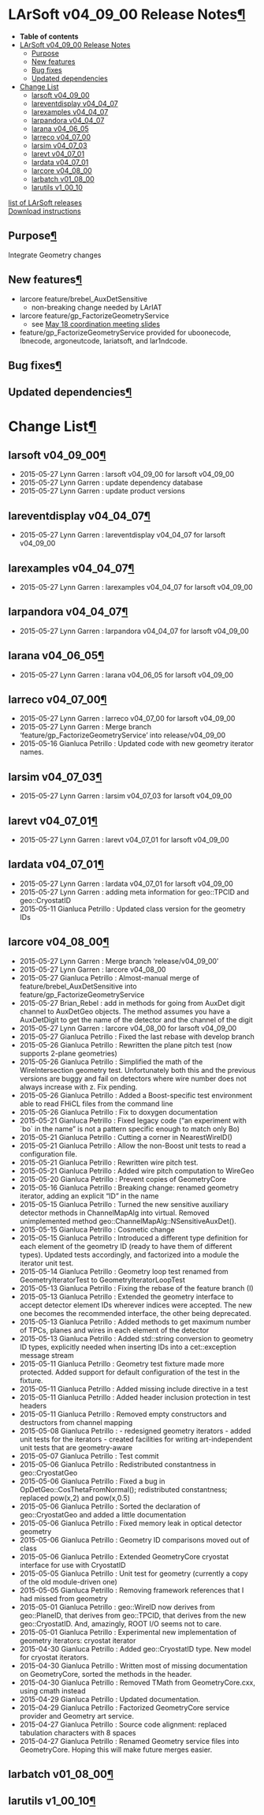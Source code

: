 LArSoft v04\_09\_00 Release Notes[¶](#LArSoft-v04_09_00-Release-Notes)
======================================================================

-   **Table of contents**
-   [LArSoft v04\_09\_00 Release Notes](#LArSoft-v04_09_00-Release-Notes)
    -   [Purpose](#Purpose)
    -   [New features](#New-features)
    -   [Bug fixes](#Bug-fixes)
    -   [Updated dependencies](#Updated-dependencies)
-   [Change List](#Change-List)
    -   [larsoft v04\_09\_00](#larsoft-v04_09_00)
    -   [lareventdisplay v04\_04\_07](#lareventdisplay-v04_04_07)
    -   [larexamples v04\_04\_07](#larexamples-v04_04_07)
    -   [larpandora v04\_04\_07](#larpandora-v04_04_07)
    -   [larana v04\_06\_05](#larana-v04_06_05)
    -   [larreco v04\_07\_00](#larreco-v04_07_00)
    -   [larsim v04\_07\_03](#larsim-v04_07_03)
    -   [larevt v04\_07\_01](#larevt-v04_07_01)
    -   [lardata v04\_07\_01](#lardata-v04_07_01)
    -   [larcore v04\_08\_00](#larcore-v04_08_00)
    -   [larbatch v01\_08\_00](#larbatch-v01_08_00)
    -   [larutils v1\_00\_10](#larutils-v1_00_10)

[list of LArSoft releases](LArSoft_release_list)\
[Download instructions](http://scisoft.fnal.gov/scisoft/bundles/larsoft/v04_09_00/larsoft-v04_09_00.html)


Purpose[¶](#Purpose)
--------------------

Integrate Geometry changes


New features[¶](#New-features)
------------------------------

-   larcore feature/brebel\_AuxDetSensitive
    -   non-breaking change needed by LArIAT
-   larcore feature/gp\_FactorizeGeometryService
    -   see [May 18 coordination meeting slides](https://indico.fnal.gov/getFile.py/access?contribId=1&resId=0&materialId=slides&confId=9987)
-   feature/gp\_FactorizeGeometryService provided for uboonecode, lbnecode, argoneutcode, lariatsoft, and lar1ndcode.


Bug fixes[¶](#Bug-fixes)
------------------------


Updated dependencies[¶](#Updated-dependencies)
----------------------------------------------


Change List[¶](#Change-List)
============================


larsoft v04\_09\_00[¶](#larsoft-v04_09_00)
------------------------------------------

-   2015-05-27 Lynn Garren : larsoft v04\_09\_00 for larsoft v04\_09\_00
-   2015-05-27 Lynn Garren : update dependency database
-   2015-05-27 Lynn Garren : update product versions


lareventdisplay v04\_04\_07[¶](#lareventdisplay-v04_04_07)
----------------------------------------------------------

-   2015-05-27 Lynn Garren : lareventdisplay v04\_04\_07 for larsoft v04\_09\_00


larexamples v04\_04\_07[¶](#larexamples-v04_04_07)
--------------------------------------------------

-   2015-05-27 Lynn Garren : larexamples v04\_04\_07 for larsoft v04\_09\_00


larpandora v04\_04\_07[¶](#larpandora-v04_04_07)
------------------------------------------------

-   2015-05-27 Lynn Garren : larpandora v04\_04\_07 for larsoft v04\_09\_00


larana v04\_06\_05[¶](#larana-v04_06_05)
----------------------------------------

-   2015-05-27 Lynn Garren : larana v04\_06\_05 for larsoft v04\_09\_00


larreco v04\_07\_00[¶](#larreco-v04_07_00)
------------------------------------------

-   2015-05-27 Lynn Garren : larreco v04\_07\_00 for larsoft v04\_09\_00
-   2015-05-27 Lynn Garren : Merge branch ‘feature/gp\_FactorizeGeometryService’ into release/v04\_09\_00
-   2015-05-16 Gianluca Petrillo : Updated code with new geometry iterator names.


larsim v04\_07\_03[¶](#larsim-v04_07_03)
----------------------------------------

-   2015-05-27 Lynn Garren : larsim v04\_07\_03 for larsoft v04\_09\_00


larevt v04\_07\_01[¶](#larevt-v04_07_01)
----------------------------------------

-   2015-05-27 Lynn Garren : larevt v04\_07\_01 for larsoft v04\_09\_00


lardata v04\_07\_01[¶](#lardata-v04_07_01)
------------------------------------------

-   2015-05-27 Lynn Garren : lardata v04\_07\_01 for larsoft v04\_09\_00
-   2015-05-27 Lynn Garren : adding meta information for geo::TPCID and geo::CryostatID
-   2015-05-11 Gianluca Petrillo : Updated class version for the geometry IDs


larcore v04\_08\_00[¶](#larcore-v04_08_00)
------------------------------------------

-   2015-05-27 Lynn Garren : Merge branch ‘release/v04\_09\_00’
-   2015-05-27 Lynn Garren : larcore v04\_08\_00
-   2015-05-27 Gianluca Petrillo : Almost-manual merge of feature/brebel\_AuxDetSensitive into feature/gp\_FactorizeGeometryService
-   2015-05-27 Brian\_Rebel : add in methods for going from AuxDet digit channel to AuxDetGeo objects. The method assumes you have a AuxDetDigit to get the name of the detector and the channel of the digit
-   2015-05-27 Lynn Garren : larcore v04\_08\_00 for larsoft v04\_09\_00
-   2015-05-27 Gianluca Petrillo : Fixed the last rebase with develop branch
-   2015-05-26 Gianluca Petrillo : Rewritten the plane pitch test (now supports 2-plane geometries)
-   2015-05-26 Gianluca Petrillo : Simplified the math of the WireIntersection geometry test. Unfortunately both this and the previous versions are buggy and fail on detectors where wire number does not always increase with z. Fix pending.
-   2015-05-26 Gianluca Petrillo : Added a Boost-specific test environment able to read FHiCL files from the command line
-   2015-05-26 Gianluca Petrillo : Fix to doxygen documentation
-   2015-05-21 Gianluca Petrillo : Fixed legacy code (“an experiment with \`bo\` in the name” is not a pattern specific enough to match only Bo)
-   2015-05-21 Gianluca Petrillo : Cutting a corner in NearestWireID()
-   2015-05-21 Gianluca Petrillo : Allow the non-Boost unit tests to read a configuration file.
-   2015-05-21 Gianluca Petrillo : Rewritten wire pitch test.
-   2015-05-21 Gianluca Petrillo : Added wire pitch computation to WireGeo
-   2015-05-20 Gianluca Petrillo : Prevent copies of GeometryCore
-   2015-05-16 Gianluca Petrillo : Breaking change: renamed geometry iterator, adding an explicit “ID” in the name
-   2015-05-15 Gianluca Petrillo : Turned the new sensitive auxiliary detector methods in ChannelMapAlg into virtual. Removed unimplemented method geo::ChannelMapAlg::NSensitiveAuxDet().
-   2015-05-15 Gianluca Petrillo : Cosmetic change
-   2015-05-15 Gianluca Petrillo : Introduced a different type definition for each element of the geometry ID (ready to have them of different types). Updated tests accordingly, and factorized into a module the iterator unit test.
-   2015-05-14 Gianluca Petrillo : Geometry loop test renamed from GeometryIteratorTest to GeometryIteratorLoopTest
-   2015-05-13 Gianluca Petrillo : Fixing the rebase of the feature branch (I)
-   2015-05-13 Gianluca Petrillo : Extended the geometry interface to accept detector element IDs wherever indices were accepted. The new one becomes the recommended interface, the other being deprecated.
-   2015-05-13 Gianluca Petrillo : Added methods to get maximum number of TPCs, planes and wires in each element of the detector
-   2015-05-13 Gianluca Petrillo : Added std::string conversion to geometry ID types, explicitly needed when inserting IDs into a cet::exception message stream
-   2015-05-11 Gianluca Petrillo : Geometry test fixture made more protected. Added support for default configuration of the test in the fixture.
-   2015-05-11 Gianluca Petrillo : Added missing include directive in a test
-   2015-05-11 Gianluca Petrillo : Added header inclusion protection in test headers
-   2015-05-11 Gianluca Petrillo : Removed empty constructors and destructors from channel mapping
-   2015-05-08 Gianluca Petrillo : - redesigned geometry iterators - added unit tests for the iterators - created facilities for writing art-independent unit tests that are geometry-aware
-   2015-05-07 Gianluca Petrillo : Test commit
-   2015-05-06 Gianluca Petrillo : Redistributed constantness in geo::CryostatGeo
-   2015-05-06 Gianluca Petrillo : Fixed a bug in OpDetGeo::CosThetaFromNormal(); redistributed constantness; replaced pow(x,2) and pow(x,0.5)
-   2015-05-06 Gianluca Petrillo : Sorted the declaration of geo::CryostatGeo and added a little documentation
-   2015-05-06 Gianluca Petrillo : Fixed memory leak in optical detector geometry
-   2015-05-06 Gianluca Petrillo : Geometry ID comparisons moved out of class
-   2015-05-06 Gianluca Petrillo : Extended GeometryCore cryostat interface for use with CryostatID
-   2015-05-05 Gianluca Petrillo : Unit test for geometry (currently a copy of the old module-driven one)
-   2015-05-05 Gianluca Petrillo : Removing framework references that I had missed from geometry
-   2015-05-01 Gianluca Petrillo : geo::WireID now derives from geo::PlaneID, that derives from geo::TPCID, that derives from the new geo::CryostatID. And, amazingly, ROOT I/O seems not to care.
-   2015-05-01 Gianluca Petrillo : Experimental new implementation of geometry iterators: cryostat iterator
-   2015-04-30 Gianluca Petrillo : Added geo::CryostatID type. New model for cryostat iterators.
-   2015-04-30 Gianluca Petrillo : Written most of missing documentation on GeometryCore, sorted the methods in the header.
-   2015-04-30 Gianluca Petrillo : Removed TMath from GeometryCore.cxx, using cmath instead
-   2015-04-29 Gianluca Petrillo : Updated documentation.
-   2015-04-29 Gianluca Petrillo : Factorized GeometryCore service provider and Geometry art service.
-   2015-04-27 Gianluca Petrillo : Source code alignment: replaced tabulation characters with 8 spaces
-   2015-04-27 Gianluca Petrillo : Renamed Geometry service files into GeometryCore. Hoping this will make future merges easier.


larbatch v01\_08\_00[¶](#larbatch-v01_08_00)
--------------------------------------------


larutils v1\_00\_10[¶](#larutils-v1_00_10)
------------------------------------------
